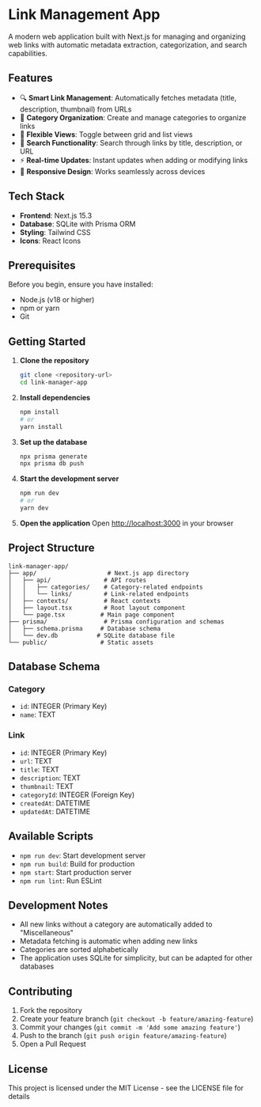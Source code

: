 # Link Management App

A modern web application built with Next.js for managing and organizing web links with automatic metadata extraction, categorization, and search capabilities.

## Features

- 🔍 **Smart Link Management**: Automatically fetches metadata (title, description, thumbnail) from URLs
- 📂 **Category Organization**: Create and manage categories to organize links
- 🎯 **Flexible Views**: Toggle between grid and list views
- 🔎 **Search Functionality**: Search through links by title, description, or URL
- ⚡ **Real-time Updates**: Instant updates when adding or modifying links
- 📱 **Responsive Design**: Works seamlessly across devices

## Tech Stack

- **Frontend**: Next.js 15.3
- **Database**: SQLite with Prisma ORM
- **Styling**: Tailwind CSS
- **Icons**: React Icons

## Prerequisites

Before you begin, ensure you have installed:
- Node.js (v18 or higher)
- npm or yarn
- Git

## Getting Started

1. **Clone the repository**
   ```bash
   git clone <repository-url>
   cd link-manager-app
   ```

2. **Install dependencies**
   ```bash
   npm install
   # or
   yarn install
   ```

3. **Set up the database**
   ```bash
   npx prisma generate
   npx prisma db push
   ```

4. **Start the development server**
   ```bash
   npm run dev
   # or
   yarn dev
   ```

5. **Open the application**
   Open [http://localhost:3000](http://localhost:3000) in your browser

## Project Structure

```
link-manager-app/
├── app/                    # Next.js app directory
│   ├── api/               # API routes
│   │   ├── categories/    # Category-related endpoints
│   │   └── links/         # Link-related endpoints
│   ├── contexts/          # React contexts
│   ├── layout.tsx         # Root layout component
│   └── page.tsx          # Main page component
├── prisma/                # Prisma configuration and schemas
│   ├── schema.prisma     # Database schema
│   └── dev.db           # SQLite database file
└── public/               # Static assets
```

## Database Schema

### Category
- `id`: INTEGER (Primary Key)
- `name`: TEXT

### Link
- `id`: INTEGER (Primary Key)
- `url`: TEXT
- `title`: TEXT
- `description`: TEXT
- `thumbnail`: TEXT
- `categoryId`: INTEGER (Foreign Key)
- `createdAt`: DATETIME
- `updatedAt`: DATETIME

## Available Scripts

- `npm run dev`: Start development server
- `npm run build`: Build for production
- `npm start`: Start production server
- `npm run lint`: Run ESLint

## Development Notes

- All new links without a category are automatically added to "Miscellaneous"
- Metadata fetching is automatic when adding new links
- Categories are sorted alphabetically
- The application uses SQLite for simplicity, but can be adapted for other databases

## Contributing

1. Fork the repository
2. Create your feature branch (`git checkout -b feature/amazing-feature`)
3. Commit your changes (`git commit -m 'Add some amazing feature'`)
4. Push to the branch (`git push origin feature/amazing-feature`)
5. Open a Pull Request

## License

This project is licensed under the MIT License - see the LICENSE file for details
